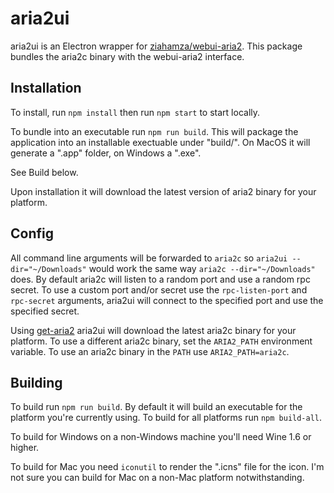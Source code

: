 # aria2ui

aria2ui is an Electron wrapper for [ziahamza/webui-aria2](https://github.com/ziahamza/webui-aria2). This package bundles the aria2c binary with the webui-aria2 interface.

## Installation
To install, run `npm install` then run `npm start` to start locally. 

To bundle into an executable run `npm run build`. This will package the application into an installable exectuable under "build/". On MacOS it will generate a ".app" folder, on Windows a ".exe".

See Build below.

Upon installation it will download the latest version of aria2 binary for your platform.

## Config

All command line arguments will be forwarded to `aria2c` so `aria2ui --dir="~/Downloads"` would work the same way `aria2c --dir="~/Downloads"` does. By default aria2c will listen to a random port and use a random rpc secret. To use a custom port and/or secret use the `rpc-listen-port` and `rpc-secret` arguments, aria2ui will connect to the specified port and use the specified secret.

Using [get-aria2](https://github.com/znetstar/get-aria2) aria2ui will download the latest aria2c binary for your platform. To use a different aria2c binary, set the `ARIA2_PATH` environment variable. To use an aria2c binary in the `PATH` use `ARIA2_PATH=aria2c`.

## Building

To build run `npm run build`. By default it will build an executable for the platform you're currently using. To build for all platforms run `npm build-all`.

To build for Windows on a non-Windows machine you'll need Wine 1.6 or higher.

To build for Mac you need `iconutil` to render the ".icns" file for the icon. I'm not sure you can build for Mac on a non-Mac platform notwithstanding.